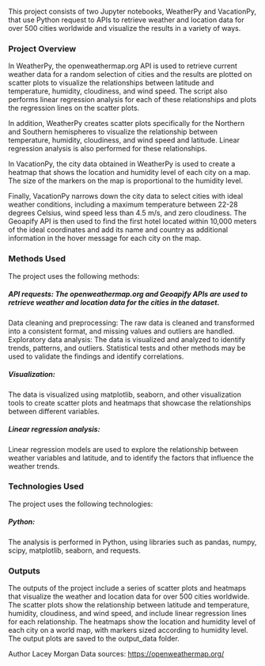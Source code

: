 This project consists of two Jupyter notebooks, WeatherPy and VacationPy, that use Python request to APIs to retrieve weather and location data for over 500 cities worldwide and visualize the results in a variety of ways.

### Project Overview
In WeatherPy, the openweathermap.org API is used to retrieve current weather data for a random selection of cities and the results are plotted on scatter plots to visualize the relationships between latitude and temperature, humidity, cloudiness, and wind speed. The script also performs linear regression analysis for each of these relationships and plots the regression lines on the scatter plots.

In addition, WeatherPy creates scatter plots specifically for the Northern and Southern hemispheres to visualize the relationship between temperature, humidity, cloudiness, and wind speed and latitude. Linear regression analysis is also performed for these relationships.

In VacationPy, the city data obtained in WeatherPy is used to create a heatmap that shows the location and humidity level of each city on a map. The size of the markers on the map is proportional to the humidity level.

Finally, VacationPy narrows down the city data to select cities with ideal weather conditions, including a maximum temperature between 22-28 degrees Celsius, wind speed less than 4.5 m/s, and zero cloudiness. The Geoapify API is then used to find the first hotel located within 10,000 meters of the ideal coordinates and add its name and country as additional information in the hover message for each city on the map.

### Methods Used
The project uses the following methods:

##### API requests: The openweathermap.org and Geoapify APIs are used to retrieve weather and location data for the cities in the dataset.
Data cleaning and preprocessing: The raw data is cleaned and transformed into a consistent format, and missing values and outliers are handled.
Exploratory data analysis: The data is visualized and analyzed to identify trends, patterns, and outliers. Statistical tests and other methods may be used to validate the findings and identify correlations.

##### Visualization: 
The data is visualized using matplotlib, seaborn, and other visualization tools to create scatter plots and heatmaps that showcase the relationships between different variables.

##### Linear regression analysis: 
Linear regression models are used to explore the relationship between weather variables and latitude, and to identify the factors that influence the weather trends.

### Technologies Used
The project uses the following technologies:

##### Python: 
The analysis is performed in Python, using libraries such as pandas, numpy, scipy, matplotlib, seaborn, and requests.

### Outputs
The outputs of the project include a series of scatter plots and heatmaps that visualize the weather and location data for over 500 cities worldwide. The scatter plots show the relationship between latitude and temperature, humidity, cloudiness, and wind speed, and include linear regression lines for each relationship. The heatmaps show the location and humidity level of each city on a world map, with markers sized according to humidity level. The output plots are saved to the output_data folder.

Author Lacey Morgan
Data sources: https://openweathermap.org/
